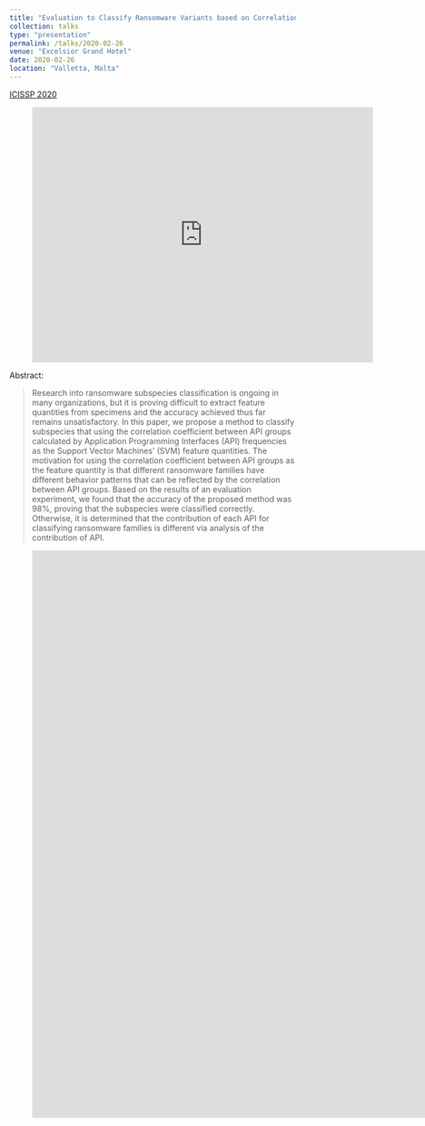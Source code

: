 ```yaml
---
title: "Evaluation to Classify Ransomware Variants based on Correlations between APIs"
collection: talks
type: "presentation"
permalink: /talks/2020-02-26
venue: "Excelsior Grand Hotel"
date: 2020-02-26
location: "Valletta, Malta"
---
```


[ICISSP 2020](http://www.icissp.org/?y=2020)

<figure>
  <iframe src="https://www.google.com/maps/embed?pb=!1m18!1m12!1m3!1d2694.746040397813!2d14.50538834119517!3d35.89781264802898!2m3!1f0!2f0!3f0!3m2!1i1024!2i768!4f13.1!3m3!1m2!1s0x130e4532e720622b%3A0x2cd91a35694872ce!2z44Kw44Op44Oz44OJ44O744Ob44OG44Or44O744Ko44Kv44K744Or44K344Kq44O844Or44O744Oe44Or44K_!5e1!3m2!1sja!2sjp!4v1613646321576!5m2!1sja!2sjp" width="600" height="450" frameborder="0" style="border:0;" allowfullscreen="" aria-hidden="false" tabindex="0"></iframe>
</figure>

Abstract:
> Research into ransomware subspecies classification is ongoing in many organizations, but it is proving difficult to extract feature quantities from specimens and the accuracy achieved thus far remains unsatisfactory. In this paper, we propose a method to classify subspecies that using the correlation coefficient between API groups calculated by Application Programming Interfaces (API) frequencies as the Support Vector Machines’ (SVM) feature quantities. The motivation for using the correlation coefficient between API groups as the feature quantity is that different ransomware families have different behavior patterns that can be reflected by the correlation between API groups. Based on the results of an evaluation experiment, we found that the accuracy of the proposed method was 98%, proving that the subspecies were classified correctly. Otherwise, it is determined that the contribution of each API for classifying ransomware families is different via analysis of the contribution of API.

<figure>
<iframe src="https://docs.google.com/presentation/d/e/2PACX-1vSuUkZ84l_teF3b9_vP0pmlH-lqc1ofYa3inYN9XM7rMsX3G3iV7QmtZLVbhrMLZw/embed?start=false&loop=false&delayms=3000" frameborder="0" width="3178" height="1000" allowfullscreen="true" mozallowfullscreen="true" webkitallowfullscreen="true"></iframe>
</figure>
